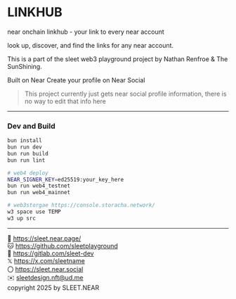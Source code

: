 # LINKHUB
near onchain linkhub - your link to every near account

look up, discover, and find the links for any near account.

This is a part of the sleet web3 playground project by Nathan Renfroe & The SunShining.

Built on Near
Create your profile on Near Social


> This project currently just gets near social profile information, there is no way to edit that info here


---



### Dev and Build

```sh
bun install
bun run dev
bun run build
bun run lint

# web4 deploy
NEAR_SIGNER_KEY=ed25519:your_key_here
bun run web4_testnet
bun run web4_mainnet

# web3storgae https://console.storacha.network/
w3 space use TEMP
w3 up src
```


---



🔗 https://sleet.near.page/
<br/>
🐱 https://github.com/sleetplayground
<br/>
🦊 https://gitlab.com/sleet-dev
<br/>
𝕏 https://x.com/sleetname
<br/>
〇 https://sleet.near.social
<br/>
✉️ sleetdesign.nft@ud.me
<br/>
copyright 2025 by SLEET.NEAR